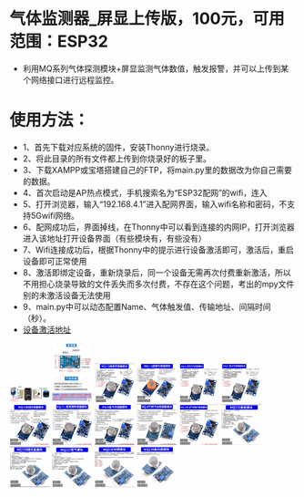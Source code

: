 # 气体监测器_屏显上传版，100元，可用范围：ESP32
- 利用MQ系列气体探测模块+屏显监测气体数值，触发报警，并可以上传到某个网络接口进行远程监控。

# 使用方法：
- 1、首先下载对应系统的固件，安装Thonny进行烧录。
- 2、将此目录的所有文件都上传到你烧录好的板子里。
- 3、下载XAMPP或宝塔搭建自己的FTP，将main.py里的数据改为你自己需要的数据。
- 4、首次启动是AP热点模式，手机搜索名为“ESP32配网”的wifi，连入
- 5、打开浏览器，输入“192.168.4.1”进入配网界面，输入wifi名称和密码，不支持5Gwifi网络。
- 6、配网成功后，界面掉线，在Thonny中可以看到连接的内网IP，打开浏览器进入该地址打开设备界面（有些模块有，有些没有）
- 7、Wifi连接成功后，根据Thonny中的提示进行设备激活即可，激活后，重启设备即可正常使用
- 8、激活即绑定设备，重新烧录后，同一个设备无需再次付费重新激活，所以不用担心烧录导致的文件丢失而多次付费，不存在这个问题，考出的mpy文件别的未激活设备无法使用
- 9、main.py中可以动态配置Name、气体触发值、传输地址、间隔时间（秒）。
- [设备激活地址](http://invasion.x3322.net:82/BindMachine/)

<img decoding="async" src="https://github.com/dhrdzy/ESP32_ESP8266_MicroPython/blob/main/气体监测器图片/1.png" width="14%" hight="14%"> <img decoding="async" src="https://github.com/dhrdzy/ESP32_ESP8266_MicroPython/blob/main/气体监测器图片/1_2.jpg" width="14%" hight="14%"> <img decoding="async" src="https://github.com/dhrdzy/ESP32_ESP8266_MicroPython/blob/main/气体监测器图片/2.jpg" width="14%" hight="14%"> <img decoding="async" src="https://github.com/dhrdzy/ESP32_ESP8266_MicroPython/blob/main/气体监测器图片/3.jpg" width="14%" hight="14%"> <img decoding="async" src="https://github.com/dhrdzy/ESP32_ESP8266_MicroPython/blob/main/气体监测器图片/4.jpg" width="14%" hight="14%"> <img decoding="async" src="https://github.com/dhrdzy/ESP32_ESP8266_MicroPython/blob/main/气体监测器图片/5.jpg" width="14%" hight="14%"> <img decoding="async" src="https://github.com/dhrdzy/ESP32_ESP8266_MicroPython/blob/main/气体监测器图片/6.jpg" width="14%" hight="14%"> <img decoding="async" src="https://github.com/dhrdzy/ESP32_ESP8266_MicroPython/blob/main/气体监测器图片/7.jpg" width="14%" hight="14%"> <img decoding="async" src="https://github.com/dhrdzy/ESP32_ESP8266_MicroPython/blob/main/气体监测器图片/8.jpg" width="14%" hight="14%"> <img decoding="async" src="https://github.com/dhrdzy/ESP32_ESP8266_MicroPython/blob/main/气体监测器图片/9.jpg" width="14%" hight="14%"> <img decoding="async" src="https://github.com/dhrdzy/ESP32_ESP8266_MicroPython/blob/main/气体监测器图片/10.jpg" width="14%" hight="14%"> <img decoding="async" src="https://github.com/dhrdzy/ESP32_ESP8266_MicroPython/blob/main/气体监测器图片/11.jpg" width="14%" hight="14%"> <img decoding="async" src="https://github.com/dhrdzy/ESP32_ESP8266_MicroPython/blob/main/气体监测器图片/12.jpg" width="14%" hight="14%"> <img decoding="async" src="https://github.com/dhrdzy/ESP32_ESP8266_MicroPython/blob/main/气体监测器图片/13.jpg" width="14%" hight="14%"> <img decoding="async" src="https://github.com/dhrdzy/ESP32_ESP8266_MicroPython/blob/main/气体监测器图片/14.jpg" width="14%" hight="14%"> <img decoding="async" src="https://github.com/dhrdzy/ESP32_ESP8266_MicroPython/blob/main/气体监测器图片/15.jpg" width="14%" hight="14%">

